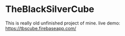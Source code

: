# TheBlackSilverCube

This is really old unfinished project of mine.
live demo: https://tbscube.firebaseapp.com/
